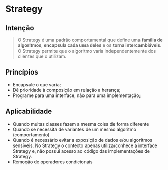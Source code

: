 # Strategy
 
## Intenção
 
> O Strategy é uma padrão comportamental que define uma **família de algoritmos**, **encapsula cada uma deles** e os **torna intercambiáveis**. O Strategy permite que o algoritmo varia independentemente dos clientes que o utilizam.
 
## Princípios
 
- Encapsule o que varia;
- Dê prioridade à composição em relação a herança;
- Programe para uma interface, não para uma implementação;
 
## Aplicabilidade
 
- Quando muitas classes fazem a mesma coisa de forma diferente
- Quando se necessita de variantes de um mesmo algoritmo (comportamento)
- Quando é necessário evitar a exposição de dados e/ou algoritmos sensíveis. No Strategy o contexto apenas utiliza/conhece a interface Strategy e, não possui acesso ao código das implementações de Strategy.
- Remoção de operadores condicionais
 
